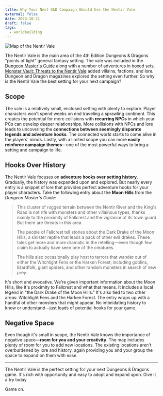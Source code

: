 ```yaml
---
title: Why Your Next D&D Campaign Should Use the Nentir Vale
external: false
date: 2023-10-21
draft: false
tags:
  - worldbuilding
---
```


![Map of the Nentir Vale](/images/nentir-vale-map.jpg)

The Nentir Vale is the main area of the 4th Edition Dungeons & Dragons "points of light" general fantasy setting. The vale was included in the [Dungeon Master's Guide](https://www.dmsguild.com/product/56694/Dungeon-Masters-Guide-4e) along with a number of adventures in boxed sets. [Monster Vault: Threats to the Nentir Vale](https://www.dmsguild.com/product/158948/Monster-Vault-Threats-to-the-Nentir-Vale-4e) added villains, factions, and lore. Dungeon and Dragon magazines explored the setting even further. So why is the Nentir Vale the best setting for your next campaign? 

## Scope
The vale is a relatively small, enclosed setting with plenty to explore. Player characters won't spend weeks on end traveling a sprawling continent. This creates the potential for more collisions with **recurring NPCs** in which your PCs can develop deeper relationships. More collisions with NPCs and lore leads to uncovering the **connections between seemingly disparate legends and adventure hooks**. The connected world starts to come alive in the players' minds. Lastly, with a limited scope you can more **easily reinforce campaign themes**—one of the most powerful ways to bring a setting and campaign to life.

## Hooks Over History 
The Nentir Vale focuses on **adventure hooks over setting history**. Gradually, the history was expanded upon and explored. But nearly every entry is a snippet of lore that provides perfect adventure hooks for your player characters. Take the following entry about the **Moon Hills** from the *Dungeon Master's Guide*:

> This cluster of rugged terrain between the Nentir River and the King's Road is not rife with monsters and other villainous types, thanks mainly to the proximity of 
> Fallcrest and the vigilance of its town guard. But there are threats in this area.
> 
> The people of Fallcrest tell stories about the Dark Drake of the Moon Hills, a sinister reptile that leads a pack of other evil drakes. These tales get more and more dramatic in the retelling—even though few claim to actually have seen one of the creatures.
> 
> The hills also occasionally play host to terrors that wander out of either the Witchlight Fens or the Harken Forest, including goblins, lizardfolk, giant spiders, and other random monsters in search of new prey.

It's short and evocative. We're given important information about the Moon Hills, like it's proximity to Fallcrest and what that means. It includes a local legend in "the Dark Drake of the Moon Hills." It's also tied to two other areas: Witchlight Fens and the Harken Forest. The entry wraps up with a handful of other monsters that might appear. No intimidating history to know or understand—just loads of potential hooks for your game.

## Negative Space
Even though it's small in scope, the Nentir Vale knows the importance of negative space—**room for you and your creativity**. The map includes plenty of room for you to add new locations. The existing locations aren't overburdened by lore and history, again providing you and your group the space to expand on them with ease. 

---
The Nentir Vale is the perfect setting for your next Dungeons & Dragons game. It's rich with opportunity and easy to adopt and expand upon. Give it a try today.

Game on.